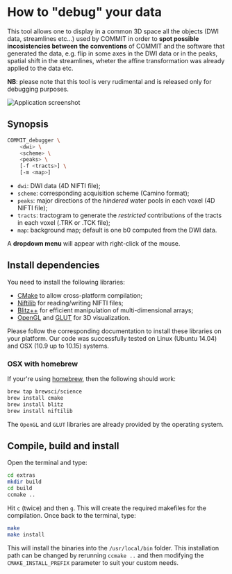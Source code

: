 # How to "debug" your data

This tool allows one to display in a common 3D space all the objects (DWI data, streamlines etc...) used by COMMIT in order to **spot possible incosistencies between the conventions** of COMMIT and the software that generated the data, e.g. flip in some axes in the DWI data or in the peaks, spatial shift in the streamlines, wheter the affine transformation was already applied to the data etc.

**NB**: please note that this tool is very rudimental and is released only for debugging purposes.

![Application screenshot](https://github.com/daducci/COMMIT/blob/master/docs/COMMIT_debugger.jpg)

## Synopsis

```bash
COMMIT_debugger \
    <dwi> \
    <scheme> \
    <peaks> \
    [-f <tracts>] \
    [-m <map>]
```

- `dwi`: DWI data (4D NIFTI file);
- `scheme`: corresponding acquisition scheme (Camino format);
- `peaks`: major directions of the *hindered* water pools in each voxel (4D NIFTI file);
- `tracts`: tractogram to generate the *restricted* contributions of the tracts in each voxel (.TRK or .TCK file);
- `map`: background map; default is one b0 computed from the DWI data.

A **dropdown menu** will appear with right-click of the mouse.

## Install dependencies

You need to install the following libraries:

- [CMake](http://www.cmake.org/) to allow cross-platform compilation;
- [Niftilib](https://sourceforge.net/projects/niftilib/) for reading/writing NIFTI files;
- [Blitz++](http://sourceforge.net/projects/blitz/) for efficient manipulation of multi-dimensional arrays;
- [OpenGL](https://www.opengl.org/) and [GLUT](https://www.opengl.org/resources/libraries/glut/) for 3D visualization.

Please follow the corresponding documentation to install these libraries on your platform. Our code was successfully tested on Linux (Ubuntu 14.04) and OSX (10.9 up to 10.15) systems.

### OSX with homebrew

If your're using [homebrew](https://brew.sh), then the following should work:

```bash
brew tap brewsci/science
brew install cmake
brew install blitz
brew install niftilib
```

The `OpenGL` and `GLUT` libraries are already provided by the operating system.

##  Compile, build and install

Open the terminal and type:

```bash
cd extras
mkdir build
cd build
ccmake ..
```

Hit `c` (twice) and then `g`. This will create the required makefiles for the compilation.
Once back to the terminal, type:

```bash
make
make install
```

This will install the binaries into the `/usr/local/bin` folder. This installation path can be changed by rerunning `ccmake ..` and then modifying the `CMAKE_INSTALL_PREFIX` parameter to suit your custom needs.
